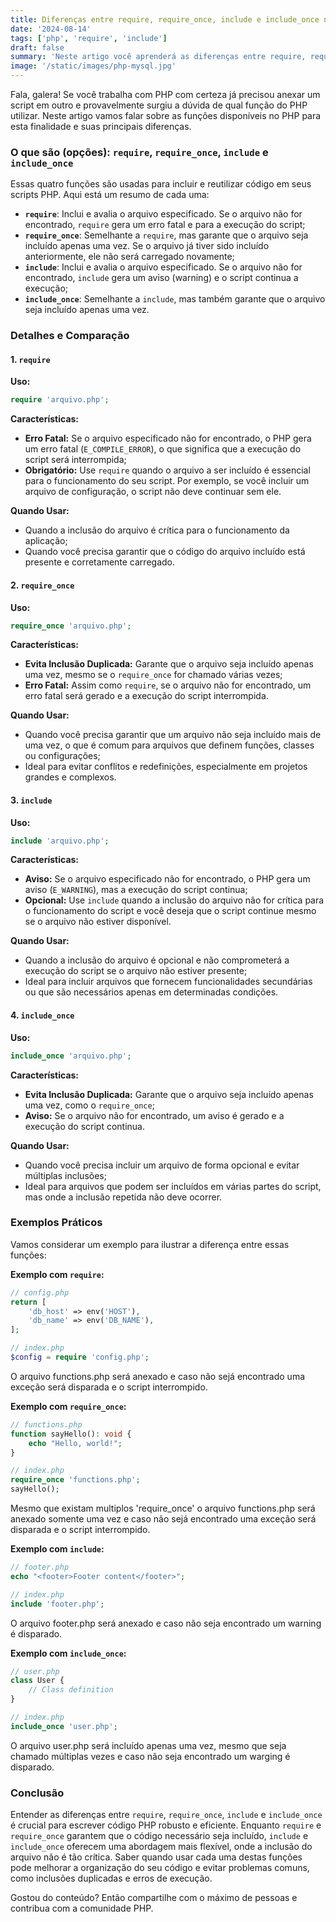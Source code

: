 ```yaml
---
title: Diferenças entre require, require_once, include e include_once no PHP
date: '2024-08-14'
tags: ['php', 'require', 'include']
draft: false
summary: 'Neste artigo você aprenderá as diferenças entre require, require_once, include e include_once no PHP'
image: '/static/images/php-mysql.jpg'
---
```


Fala, galera! Se você trabalha com PHP com certeza já precisou anexar um script em outro e provavelmente surgiu a dúvida de qual função do PHP utilizar. Neste artigo vamos falar sobre as funções disponíveis no PHP para esta finalidade e suas principais diferenças.

### O que são (opções): `require`, `require_once`, `include` e `include_once`

Essas quatro funções são usadas para incluir e reutilizar código em seus scripts PHP. Aqui está um resumo de cada uma:

- **`require`**: Inclui e avalia o arquivo especificado. Se o arquivo não for encontrado, `require` gera um erro fatal e para a execução do script;
- **`require_once`**: Semelhante a `require`, mas garante que o arquivo seja incluído apenas uma vez. Se o arquivo já tiver sido incluído anteriormente, ele não será carregado novamente;
- **`include`**: Inclui e avalia o arquivo especificado. Se o arquivo não for encontrado, `include` gera um aviso (warning) e o script continua a execução;
- **`include_once`**: Semelhante a `include`, mas também garante que o arquivo seja incluído apenas uma vez.

### Detalhes e Comparação

#### 1. **`require`**

**Uso:**
```php
require 'arquivo.php';
```

**Características:**
- **Erro Fatal:** Se o arquivo especificado não for encontrado, o PHP gera um erro fatal (`E_COMPILE_ERROR`), o que significa que a execução do script será interrompida;
- **Obrigatório:** Use `require` quando o arquivo a ser incluído é essencial para o funcionamento do seu script. Por exemplo, se você incluir um arquivo de configuração, o script não deve continuar sem ele.

**Quando Usar:**
- Quando a inclusão do arquivo é crítica para o funcionamento da aplicação;
- Quando você precisa garantir que o código do arquivo incluído está presente e corretamente carregado.

#### 2. **`require_once`**

**Uso:**
```php
require_once 'arquivo.php';
```

**Características:**
- **Evita Inclusão Duplicada:** Garante que o arquivo seja incluído apenas uma vez, mesmo se o `require_once` for chamado várias vezes;
- **Erro Fatal:** Assim como `require`, se o arquivo não for encontrado, um erro fatal será gerado e a execução do script interrompida.

**Quando Usar:**
- Quando você precisa garantir que um arquivo não seja incluído mais de uma vez, o que é comum para arquivos que definem funções, classes ou configurações;
- Ideal para evitar conflitos e redefinições, especialmente em projetos grandes e complexos.

#### 3. **`include`**

**Uso:**
```php
include 'arquivo.php';
```

**Características:**
- **Aviso:** Se o arquivo especificado não for encontrado, o PHP gera um aviso (`E_WARNING`), mas a execução do script continua;
- **Opcional:** Use `include` quando a inclusão do arquivo não for crítica para o funcionamento do script e você deseja que o script continue mesmo se o arquivo não estiver disponível.

**Quando Usar:**
- Quando a inclusão do arquivo é opcional e não comprometerá a execução do script se o arquivo não estiver presente;
- Ideal para incluir arquivos que fornecem funcionalidades secundárias ou que são necessários apenas em determinadas condições.

#### 4. **`include_once`**

**Uso:**
```php
include_once 'arquivo.php';
```

**Características:**
- **Evita Inclusão Duplicada:** Garante que o arquivo seja incluído apenas uma vez, como o `require_once`;
- **Aviso:** Se o arquivo não for encontrado, um aviso é gerado e a execução do script continua.

**Quando Usar:**
- Quando você precisa incluir um arquivo de forma opcional e evitar múltiplas inclusões;
- Ideal para arquivos que podem ser incluídos em várias partes do script, mas onde a inclusão repetida não deve ocorrer.

### Exemplos Práticos

Vamos considerar um exemplo para ilustrar a diferença entre essas funções:

**Exemplo com `require`:**
```php
// config.php
return [
    'db_host' => env('HOST'),
    'db_name' => env('DB_NAME'),
];

// index.php
$config = require 'config.php';
```
O arquivo functions.php será anexado e caso não sejá encontrado uma exceção será disparada e o script interrompido.

**Exemplo com `require_once`:**
```php
// functions.php
function sayHello(): void {
    echo "Hello, world!";
}

// index.php
require_once 'functions.php';
sayHello();
```
Mesmo que existam multiplos 'require_once' o arquivo functions.php será anexado somente uma vez e caso não sejá encontrado uma exceção será disparada e o script interrompido.

**Exemplo com `include`:**
```php
// footer.php
echo "<footer>Footer content</footer>";

// index.php
include 'footer.php';
```
O arquivo footer.php será anexado e caso não seja encontrado um warning é disparado.

**Exemplo com `include_once`:**
```php
// user.php
class User {
    // Class definition
}

// index.php
include_once 'user.php';
```
O arquivo user.php será incluído apenas uma vez, mesmo que seja chamado múltiplas vezes e caso não seja encontrado um warging é disparado.

### Conclusão

Entender as diferenças entre `require`, `require_once`, `include` e `include_once` é crucial para escrever código PHP robusto e eficiente. Enquanto `require` e `require_once` garantem que o código necessário seja incluído, `include` e `include_once` oferecem uma abordagem mais flexível, onde a inclusão do arquivo não é tão crítica. Saber quando usar cada uma destas funções pode melhorar a organização do seu código e evitar problemas comuns, como inclusões duplicadas e erros de execução.

Gostou do conteúdo? Então compartilhe com o máximo de pessoas e contribua com a comunidade PHP.